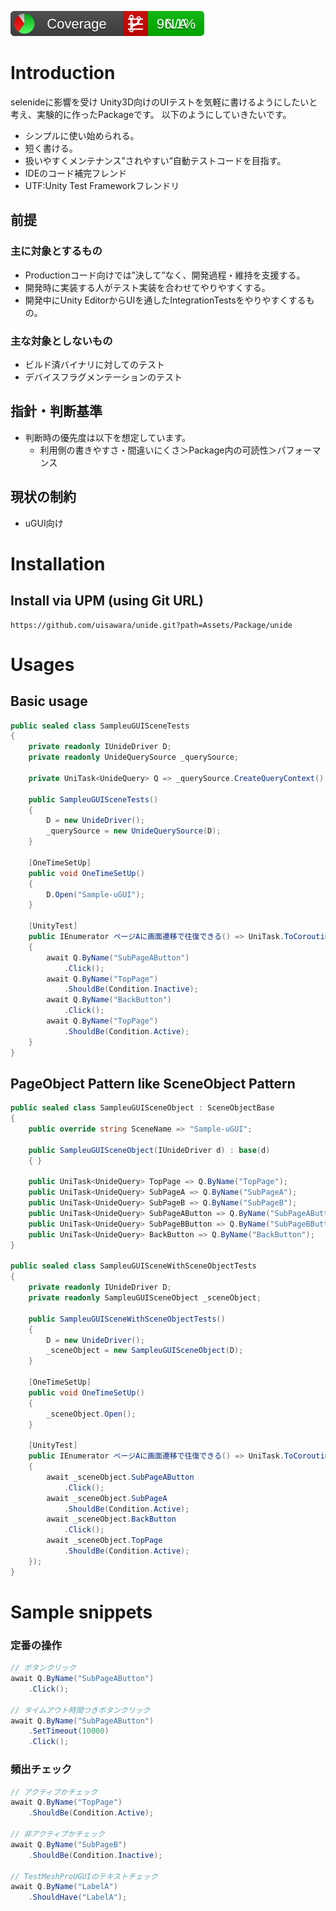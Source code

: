 ![IMAGE](https://github.com/uisawara/unide/blob/main/CodeCoverage/Report/badge_combined.svg)

# Introduction

selenideに影響を受け Unity3D向けのUIテストを気軽に書けるようにしたいと考え、実験的に作ったPackageです。
以下のようにしていきたいです。

- シンプルに使い始められる。
- 短く書ける。
- 扱いやすくメンテナンス”されやすい”自動テストコードを目指す。
- IDEのコード補完フレンド
- UTF:Unity Test Frameworkフレンドリ

## 前提

### 主に対象とするもの

* Productionコード向けでは”決して”なく、開発過程・維持を支援する。
* 開発時に実装する人がテスト実装を合わせてやりやすくする。
* 開発中にUnity EditorからUIを通したIntegrationTestsをやりやすくするもの。

### 主な対象としないもの

* ビルド済バイナリに対してのテスト
* デバイスフラグメンテーションのテスト

## 指針・判断基準

* 判断時の優先度は以下を想定しています。
  * 利用側の書きやすさ・間違いにくさ＞Package内の可読性＞パフォーマンス

## 現状の制約

* uGUI向け

# Installation

## Install via UPM (using Git URL)

```
https://github.com/uisawara/unide.git?path=Assets/Package/unide
```

# Usages

## Basic usage

```C#
public sealed class SampleuGUISceneTests
{
    private readonly IUnideDriver D;
    private readonly UnideQuerySource _querySource;

    private UniTask<UnideQuery> Q => _querySource.CreateQueryContext();

    public SampleuGUISceneTests()
    {
        D = new UnideDriver();
        _querySource = new UnideQuerySource(D);
    }

    [OneTimeSetUp]
    public void OneTimeSetUp()
    {
        D.Open("Sample-uGUI");
    }

    [UnityTest]
    public IEnumerator ページAに画面遷移で往復できる() => UniTask.ToCoroutine(async () =>
    {
        await Q.ByName("SubPageAButton")
            .Click();
        await Q.ByName("TopPage")
            .ShouldBe(Condition.Inactive);
        await Q.ByName("BackButton")
            .Click();
        await Q.ByName("TopPage")
            .ShouldBe(Condition.Active);
    }
}
```

## PageObject Pattern like SceneObject Pattern

```c#
public sealed class SampleuGUISceneObject : SceneObjectBase
{
    public override string SceneName => "Sample-uGUI";

    public SampleuGUISceneObject(IUnideDriver d) : base(d)
    { }

    public UniTask<UnideQuery> TopPage => Q.ByName("TopPage");
    public UniTask<UnideQuery> SubPageA => Q.ByName("SubPageA");
    public UniTask<UnideQuery> SubPageB => Q.ByName("SubPageB");
    public UniTask<UnideQuery> SubPageAButton => Q.ByName("SubPageAButton");
    public UniTask<UnideQuery> SubPageBButton => Q.ByName("SubPageBButton");
    public UniTask<UnideQuery> BackButton => Q.ByName("BackButton");
}

public sealed class SampleuGUISceneWithSceneObjectTests
{
    private readonly IUnideDriver D;
    private readonly SampleuGUISceneObject _sceneObject;

    public SampleuGUISceneWithSceneObjectTests()
    {
        D = new UnideDriver();
        _sceneObject = new SampleuGUISceneObject(D);
    }

    [OneTimeSetUp]
    public void OneTimeSetUp()
    {
        _sceneObject.Open();
    }

    [UnityTest]
    public IEnumerator ページAに画面遷移で往復できる() => UniTask.ToCoroutine(async () =>
    {
        await _sceneObject.SubPageAButton
            .Click();
        await _sceneObject.SubPageA
            .ShouldBe(Condition.Active);
        await _sceneObject.BackButton
            .Click();
        await _sceneObject.TopPage
            .ShouldBe(Condition.Active);
    });
}
```

# Sample snippets

### 定番の操作

```c#
// ボタンクリック
await Q.ByName("SubPageAButton")
    .Click();

// タイムアウト時間つきボタンクリック
await Q.ByName("SubPageAButton")
    .SetTimeout(10000)
    .Click();
```

### 頻出チェック

```c#
// アクティブかチェック
await Q.ByName("TopPage")
    .ShouldBe(Condition.Active);

// 非アクティブかチェック
await Q.ByName("SubPageB")
    .ShouldBe(Condition.Inactive);

// TestMeshProUGUIのテキストチェック
await Q.ByName("LabelA")
    .ShouldHave("LabelA");
```

